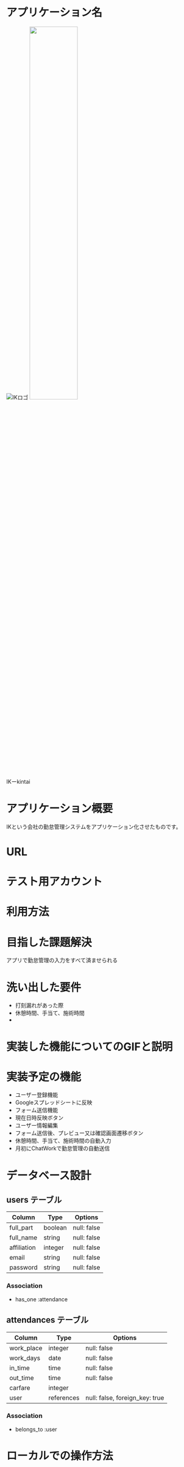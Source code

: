 # アプリケーション名
![IKロゴ](https://user-images.githubusercontent.com/71745650/98325424-1eac6400-2032-11eb-899c-735967326da2.jpg)
<img src="https://user-images.githubusercontent.com/71745650/98325424-1eac6400-2032-11eb-899c-735967326da2.jpg" width=50%>

IKーkintai  
# アプリケーション概要
IKという会社の勤怠管理システムをアプリケーション化させたものです。  
# URL

# テスト用アカウント

# 利用方法

# 目指した課題解決
アプリで勤怠管理の入力をすべて済ませられる

# 洗い出した要件
- 打刻漏れがあった際
- 休憩時間、手当て、施術時間
- 

# 実装した機能についてのGIFと説明


# 実装予定の機能
- ユーザー登録機能  
- Googleスプレッドシートに反映  
- フォーム送信機能  
- 現在日時反映ボタン  
- ユーザー情報編集  
- フォーム送信後、プレビュー又は確認画面遷移ボタン  
- 休憩時間、手当て、施術時間の自動入力
- 月初にChatWorkで勤怠管理の自動送信

# データベース設計

## users テーブル

| Column      | Type    | Options     |
| ----------- | ------- | ----------- |
| full_part   | boolean | null: false |
| full_name   | string  | null: false |
| affiliation | integer | null: false |
| email       | string  | null: false |
| password    | string  | null: false |

### Association
- has_one :attendance

## attendances テーブル

| Column     | Type       | Options                        |
| ---------- | ---------- | ------------------------------ |
| work_place | integer    | null: false                    |
| work_days  | date       | null: false                    |
| in_time    | time       | null: false                    |
| out_time   | time       | null: false                    |
| carfare    | integer    |                                |
| user       | references | null: false, foreign_key: true |

### Association
- belongs_to :user



# ローカルでの操作方法
